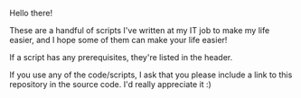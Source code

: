 Hello there!

These are a handful of scripts I've written at my IT job to make my life easier, and I hope some of them can make your life easier!

If a script has any prerequisites, they're listed in the header.

If you use any of the code/scripts, I ask that you please include a link to this repository in the source code. I'd really appreciate it :)

